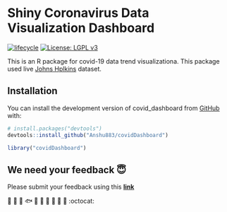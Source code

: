 <!-- README.md is generated from README.Rmd. Please edit that file -->

# Shiny Coronavirus Data Visualization Dashboard

<!-- badges: start --->

[![lifecycle](https://img.shields.io/badge/lifecycle-experimental-orange.svg)](https://www.tidyverse.org/lifecycle/#experimental)
[![License: LGPL v3](https://img.shields.io/badge/License-LGPL%20v3-blue.svg)](https://www.gnu.org/licenses/lgpl-3.0)

<!-- badges: end -->

This is an R package for covid-19 data trend visualizationa. This package used live [Johns Hplkins](https://github.com/CSSEGISandData/COVID-19) dataset.

## Installation

You can install the development version of covid_dashboard from
[GitHub](https://github.com/Anshu883/covidDashboard) with:

```r
# install.packages("devtools")
devtools::install_github("Anshu883/covidDashboard")
```

```r
library("covidDashboard")
```

## We need your feedback :innocent:

Please submit your feedback using this **[link](https://github.com/bd-R/dashboard.demo/issues/new)**

:deciduous_tree: :mushroom: :shell: :fish: :frog: :honeybee: :turtle: :rooster: :whale2: :monkey: :octocat:
